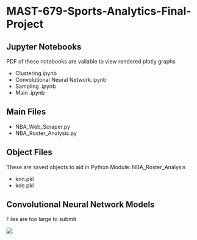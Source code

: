 # MAST-679-Sports-Analytics-Final-Project

## Jupyter Notebooks

PDF of these notebooks are vailable to view rendered plotly graphs


- Clustering.ipynb
- Convolutional Neural Network.ipynb
- Sampling .ipynb
- Main .ipynb 

## Main Files

- NBA_Web_Scraper.py
- NBA_Roster_Analysis.py

## Object Files

These are saved objects to aid in Python Module: NBA_Roster_Analysis

- knn.pkl
- kde.pkl

## Convolutional Neural Network Models

Files are too large to submit 

<img src="https://github.com/AymenRumi/MAST-679-Sports-Analytics-Final-Project/blob/main/models.png">

